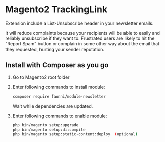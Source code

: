 # Magento2 TrackingLink

Extension include a List-Unsubscribe header in your newsletter emails.

It will reduce complaints because your recipients will be able to easily and reliably unsubscribe if they want to. Frustrated users are likely to hit the "Report Spam" button or complain in some other way about the email that they requested, hurting your sender reputation. 

## Install with Composer as you go

1. Go to Magento2 root folder

2. Enter following commands to install module:

    ```bash
    composer require faonni/module-newsletter
    ```
   Wait while dependencies are updated.

3. Enter following commands to enable module:

    ```bash
	php bin/magento setup:upgrade
	php bin/magento setup:di:compile
	php bin/magento setup:static-content:deploy  (optional)

